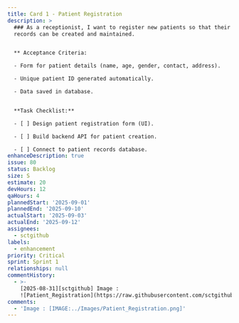 ```yaml
---
title: Card 1 - Patient Registration
description: >
  ### As a receptionist, I want to register new patients so that their medical
  records can be created and maintained.


  ** Acceptance Criteria:

  - Form for patient details (name, age, gender, contact, address).

  - Unique patient ID generated automatically.

  - Data saved in database.


  **Task Checklist:**

  - [ ] Design patient registration form (UI).

  - [ ] Build backend API for patient creation.

  - [ ] Connect to patient records database.
enhanceDescription: true
issue: 80
status: Backlog
size: S
estimate: 20
devHours: 12
qaHours: 4
plannedStart: '2025-09-01'
plannedEnd: '2025-09-10'
actualStart: '2025-09-03'
actualEnd: '2025-09-12'
assignees:
  - sctgithub
labels:
  - enhancement
priority: Critical
sprint: Sprint 1
relationships: null
commentHistory:
  - >-
    [2025-08-31][sctgithub] Image :
    ![Patient_Registration](https://raw.githubusercontent.com/sctgithub/ConsoleAppRepo/main/images/uploads/1756652980527-Patient_Registration.png)
comments:
  - 'Image : [IMAGE:../Images/Patient_Registration.png]'
---
```



